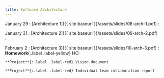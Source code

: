 ```yaml
---
title: Software Architecture
---
```


January 29
: [Architecture 1]({{ site.baseurl }}/assets/slides/08-arch-1.pdf)
  : 

January 31
: [Architecture 2]({{ site.baseurl }}/assets/slides/09-arch-2.pdf)
  : 

February 2
: [Architecture 3]({{ site.baseurl }}/assets/slides/10-arch-3.pdf)
  : **Homework**{:.label .label-yellow} HCI 
    
    **Project**{:.label .label-red} Vision document

    **Project**{:.label .label-red} Individual team collaboration report



